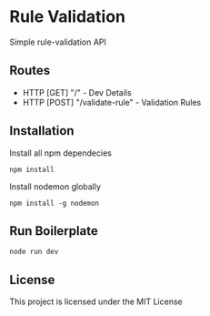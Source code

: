 # Rule Validation

Simple rule-validation API

## Routes

- HTTP [GET] "/" - Dev Details
- HTTP [POST] "/validate-rule" - Validation Rules

## Installation

Install all npm dependecies

```console
npm install
```

Install nodemon globally

```console
npm install -g nodemon
```

## Run Boilerplate

```console
node run dev
```

## License

This project is licensed under the MIT License
